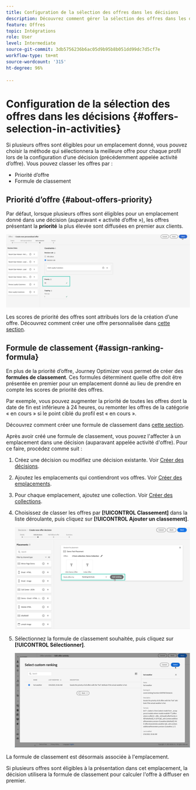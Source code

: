 ```yaml
---
title: Configuration de la sélection des offres dans les décisions
description: Découvrez comment gérer la sélection des offres dans les décisions.
feature: Offres
topic: Intégrations
role: User
level: Intermediate
source-git-commit: 3db5756236b6ac05d9b95b8b051dd99dc7d5cf7e
workflow-type: tm+mt
source-wordcount: '315'
ht-degree: 96%

---
```


# Configuration de la sélection des offres dans les décisions {#offers-selection-in-activities}

Si plusieurs offres sont éligibles pour un emplacement donné, vous pouvez choisir la méthode qui sélectionnera la meilleure offre pour chaque profil lors de la configuration d’une décision (précédemment appelée activité d’offre). Vous pouvez classer les offres par :
* Priorité d’offre
* Formule de classement

## Priorité d’offre {#about-offers-priority}

Par défaut, lorsque plusieurs offres sont éligibles pour un emplacement donné dans une décision (auparavant « activité d’offre »), les offres présentant la **priorité** la plus élevée sont diffusées en premier aux clients.

![](../../assets/offer-priority.png)

Les scores de priorité des offres sont attribués lors de la création d’une offre. Découvrez comment créer une offre personnalisée dans [cette section](../offer-library/creating-personalized-offers.md).

## Formule de classement {#assign-ranking-formula}

En plus de la priorité d’offre, Journey Optimizer vous permet de créer des **formules de classement**. Ces formules déterminent quelle offre doit être présentée en premier pour un emplacement donné au lieu de prendre en compte les scores de priorité des offres.

Par exemple, vous pouvez augmenter la priorité de toutes les offres dont la date de fin est inférieure à 24 heures, ou remonter les offres de la catégorie « en cours » si le point ciblé du profil est « en cours ».

Découvrez comment créer une formule de classement dans [cette section](../offer-library/create-ranking-formulas.md).

Après avoir créé une formule de classement, vous pouvez l&#39;affecter à un emplacement dans une décision (auparavant appelée activité d&#39;offre). Pour ce faire, procédez comme suit :

1. Créez une décision ou modifiez une décision existante. Voir [Créer des décisions](../offer-activities/create-offer-activities.md).

1. Ajoutez les emplacements qui contiendront vos offres. Voir [Créer des emplacements](../offer-library/creating-placements.md).

1. Pour chaque emplacement, ajoutez une collection. Voir [Créer des collections](../offer-library/creating-collections.md).

1. Choisissez de classer les offres par **[!UICONTROL Classement]** dans la liste déroulante, puis cliquez sur **[!UICONTROL Ajouter un classement]**.

   ![](../../assets/offer-activity-ranking.png)

1. Sélectionnez la formule de classement souhaitée, puis cliquez sur **[!UICONTROL Sélectionner]**.

   ![](../../assets/ranking-selection.png)

La formule de classement est désormais associée à l&#39;emplacement.

Si plusieurs offres sont éligibles à la présentation dans cet emplacement, la décision utilisera la formule de classement pour calculer l&#39;offre à diffuser en premier.
